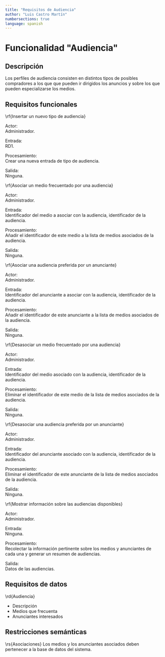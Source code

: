 ```yaml
---
title: "Requisitos de Audiencia"
author: "Luis Castro Martín"
numbersections: true
language: spanish
---
```


# Funcionalidad "Audiencia"

## Descripción 

Los perfiles de audiencia consisten en distintos tipos de posibles compradores a los que que pueden ir dirigidos los anuncios y sobre los que pueden especializarse los medios.

## Requisitos funcionales 

\rf{Insertar un nuevo tipo de audiencia}

Actor:  
Administrador. 

Entrada:  
RD1. 

Procesamiento:  
Crear una nueva entrada de tipo de audiencia. 

Salida:  
Ninguna. 

\rf{Asociar un medio frecuentado por una audiencia}

Actor:  
Administrador. 

Entrada:  
Identificador del medio a asociar con la audiencia, identificador de la audiencia.

Procesamiento:  
Añadir el identificador de este medio a la lista de medios asociados de la audiencia. 

Salida:  
Ninguna. 

\rf{Asociar una audiencia preferida por un anunciante}
 
Actor:  
Administrador. 

Entrada:  
Identificador del anunciante a asociar con la audiencia, identificador de la audiencia. 

Procesamiento:  
Añadir el identificador de este anunciante a la lista de medios asociados de la audiencia. 

Salida:  
Ninguna. 

\rf{Desasociar un medio frecuentado por una audiencia}

Actor:  
Administrador. 

Entrada:  
Identificador del medio asociado con la audiencia, identificador de la audiencia.  

Procesamiento:  
Eliminar el identificador de este medio de la lista de medios asociados de la audiencia. 

Salida:  
Ninguna. 

\rf{Desasociar una audiencia preferida por un anunciante}
 
Actor:  
Administrador. 

Entrada:  
Identificador del anunciante asociado con la audiencia, identificador de la audiencia.  

Procesamiento:  
Eliminar el identificador de este anunciante de la lista de medios asociados de la audiencia. 

Salida:  
Ninguna.

\rf{Mostrar información sobre las audiencias disponibles}
 
Actor:  
Administrador. 

Entrada:  
Ninguna. 

Procesamiento:  
Recolectar la información pertinente sobre los medios y anunciantes de cada una y generar un resumen de audiencias. 

Salida:  
Datos de las audiencias.

## Requisitos de datos

\rd{Audiencia}
 
   - Descripción
   - Medios que frecuenta
   - Anunciantes interesados

## Restricciones semánticas

\rs{Asociaciones}
Los medios y los anunciantes asociados deben pertenecer a la base de datos del sistema. 
